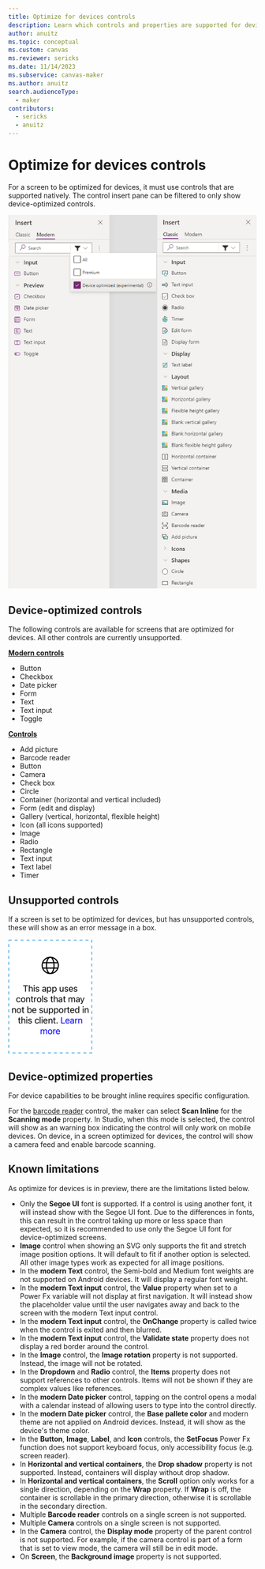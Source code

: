 ```yaml
---
title: Optimize for devices controls
description: Learn which controls and properties are supported for device-optimized screens.
author: anuitz
ms.topic: conceptual
ms.custom: canvas
ms.reviewer: sericks
ms.date: 11/14/2023
ms.subservice: canvas-maker
ms.author: anuitz
search.audienceType: 
  - maker
contributors:
  - sericks
  - anuitz
---
```


# Optimize for devices controls

For a screen to be optimized for devices, it must use controls that are supported natively. The control insert pane can be filtered to only show device-optimized controls. 

![Shows the insert pane, filtered to only show controls that are device-optimized.](media/optimized-for-devices-control-filter.png)


## Device-optimized controls
The following controls are available for screens that are optimized for devices. All other controls are currently unsupported.

[**Modern controls**](../maker/canvas-apps/controls/modern-controls/modern-controls-reference.md)
 - Button
 - Checkbox
 - Date picker
 - Form
 - Text
 - Text input
 - Toggle

 [**Controls**](../maker/canvas-apps/reference-properties.md)
 - Add picture
 - Barcode reader
 - Button
 - Camera
 - Check box
 - Circle
 - Container (horizontal and vertical included)
 - Form (edit and display)
 - Gallery (vertical, horizontal, flexible height)
 - Icon (all icons supported)
 - Image
 - Radio
 - Rectangle
 - Text input
 - Text label
 - Timer

## Unsupported controls

If a screen is set to be optimized for devices, but has unsupported controls, these will show as an error message in a box. 

![The error that shows when an unsupported control is on a screen set to optimize for devices.](media/optimized-for-devices-control-error.png)

## Device-optimized properties

For device capabilities to be brought inline requires specific configuration. 

For the [barcode reader](../maker/canvas-apps/controls/control-barcodereader.md) control, the maker can select **Scan Inline** for the **Scanning mode** property. In Studio, when this mode is selected, the control will show as an warning box indicating the control will only work on mobile devices. On device, in a screen optimized for devices, the control will show a camera feed and enable barcode scanning.

## Known limitations

As optimize for devices is in preview, there are the limitations listed below.

 - Only the **Segoe UI** font is supported. If a control is using another font, it will instead show with the Segoe UI font. Due to the differences in fonts, this can result in the control taking up more or less space than expected, so it is recommended to use only the Segoe UI font for device-optimized screens.
 - **Image** control when showing an SVG only supports the fit and stretch image position options. It will default to fit if another option is selected. All other image types work as expected for all image positions. 
 - In the **modern Text** control, the Semi-bold and Medium font weights are not supported on Android devices. It will display a regular font weight.
 - In the **modern Text input** control, the **Value** property when set to a Power Fx variable will not display at first navigation. It will instead show the placeholder value until the user navigates away and back to the screen with the modern Text input control.
 - In the **modern Text input** control, the **OnChange** property is called twice when the control is exited and then blurred.
 - In the **modern Text input** control, the **Validate state** property does not display a red border around the control. 
 - In the **Image** control, the **Image rotation** property is not supported. Instead, the image will not be rotated.
 - In the **Dropdown** and **Radio** control, the **Items** property does not support references to other controls. Items will not be shown if they are complex values like references. 
 - In the **modern Date picker** control, tapping on the control opens a modal with a calendar instead of allowing users to type into the control directly. 
 - In the **modern Date picker** control, the **Base pallete color** and modern theme are not applied on Android devices. Instead, it will show as the device's theme color.
 - In the **Button**, **Image**, **Label**, and **Icon** controls, the **SetFocus** Power Fx function does not support keyboard focus, only accessibility focus (e.g. screen reader).
 - In **Horizontal and vertical containers**, the **Drop shadow** property is not supported. Instead, containers will display without drop shadow. 
 - In **Horizontal and vertical containers**, the **Scroll** option only works for a single direction, depending on the **Wrap** property. If **Wrap** is off, the container is scrollable in the primary direction, otherwise it is scrollable in the secondary direction. 
 - Multiple **Barcode reader** controls on a single screen is not supported.
 - Multiple **Camera** controls on a single screen is not supported. 
 - In the **Camera** control, the **Display mode** property of the parent control is not supported. For example, if the camera control is part of a form that is set to view mode, the camera will still be in edit mode. 
 - On **Screen**, the **Background image** property is not supported.
